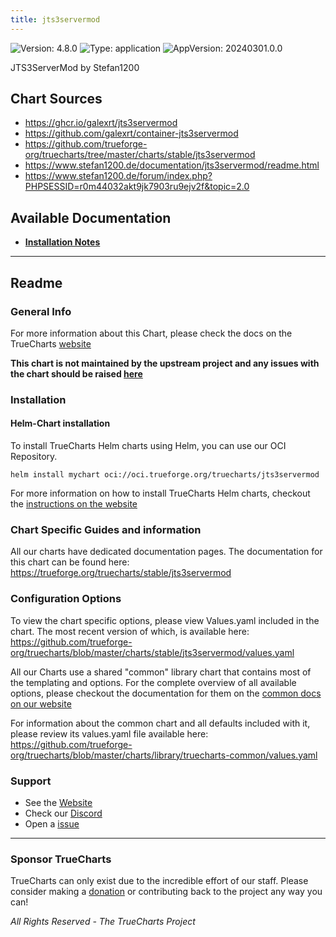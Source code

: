 ```yaml
---
title: jts3servermod
---
```


![Version: 4.8.0](https://img.shields.io/badge/Version-4.8.0-informational?style=flat-square) ![Type: application](https://img.shields.io/badge/Type-application-informational?style=flat-square) ![AppVersion: 20240301.0.0](https://img.shields.io/badge/AppVersion-20240301.0.0-informational?style=flat-square)

JTS3ServerMod by Stefan1200

## Chart Sources

- https://ghcr.io/galexrt/jts3servermod
- https://github.com/galexrt/container-jts3servermod
- https://github.com/trueforge-org/truecharts/tree/master/charts/stable/jts3servermod
- https://www.stefan1200.de/documentation/jts3servermod/readme.html
- https://www.stefan1200.de/forum/index.php?PHPSESSID=r0m44032akt9jk7903ru9ejv2f&topic=2.0

## Available Documentation

- [**Installation Notes**](./installation_notes)


---

## Readme


### General Info

For more information about this Chart, please check the docs on the TrueCharts [website](https://trueforge.org/truecharts/stable/jts3servermod)

**This chart is not maintained by the upstream project and any issues with the chart should be raised [here](https://github.com/trueforge-org/truecharts/issues/new/choose)**

### Installation

#### Helm-Chart installation

To install TrueCharts Helm charts using Helm, you can use our OCI Repository.

`helm install mychart oci://oci.trueforge.org/truecharts/jts3servermod`

For more information on how to install TrueCharts Helm charts, checkout the [instructions on the website](https://trueforge.org/guides/)

### Chart Specific Guides and information

All our charts have dedicated documentation pages.
The documentation for this chart can be found here:
https://trueforge.org/truecharts/stable/jts3servermod

### Configuration Options

To view the chart specific options, please view Values.yaml included in the chart.
The most recent version of which, is available here: https://github.com/trueforge-org/truecharts/blob/master/charts/stable/jts3servermod/values.yaml

All our Charts use a shared "common" library chart that contains most of the templating and options.
For the complete overview of all available options, please checkout the documentation for them on the [common docs on our website](https://trueforge.org/truecharts-common/)

For information about the common chart and all defaults included with it, please review its values.yaml file available here: https://github.com/trueforge-org/truecharts/blob/master/charts/library/truecharts-common/values.yaml

### Support

- See the [Website](https://truecharts.org)
- Check our [Discord](https://discord.gg/tVsPTHWTtr)
- Open a [issue](https://github.com/trueforge-org/truecharts/issues/new/choose)

---

### Sponsor TrueCharts

TrueCharts can only exist due to the incredible effort of our staff.
Please consider making a [donation](https://trueforge.org/general/sponsor/) or contributing back to the project any way you can!

_All Rights Reserved - The TrueCharts Project_
